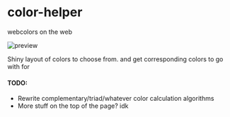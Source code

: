 color-helper
============

webcolors on the web

<img src="https://raw2.github.com/villa7/villa7.github.io/master/img/colorhelperpreview.JPG" alt="preview"/>

Shiny layout of colors to choose from.
and get corresponding colors to go with for

<h4>TODO:</h4>
<ul>
<li>Rewrite complementary/triad/whatever color calculation algorithms</li>
<li>More stuff on the top of the page? idk</li>
</ul>

